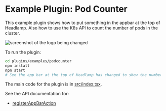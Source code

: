 # Example Plugin: Pod Counter

This example plugin shows how to put something in the appbar at the top of Headlamp. Also how to
use the K8s API to count the number of pods in the cluster.

![screenshot of the logo being changed](../../../docs/development/plugins/images/podcounter_screenshot.png)

To run the plugin:

```bash
cd plugins/examples/podcounter
npm install
npm start
# See the app bar at the top of Headlamp has changed to show the number of Pods.
```

The main code for the plugin is in [src/index.tsx](src/index.tsx).

See the API documentation for:

- [registerAppBarAction](https://headlamp.dev/docs/latest/development/api/modules/plugin_registry/#registerappbaraction)
